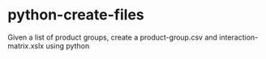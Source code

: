 python-create-files
===================

Given a list of product groups, create a product-group.csv and interaction-matrix.xslx using python

